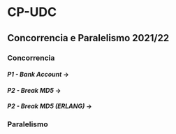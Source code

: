 # CP-UDC
## Concorrencia e Paralelismo 2021/22

### Concorrencia

#### *P1 - Bank Account*          -> 
#### *P2 - Break MD5*             ->
#### *P2 - Break MD5 (ERLANG)*    ->

### Paralelismo
